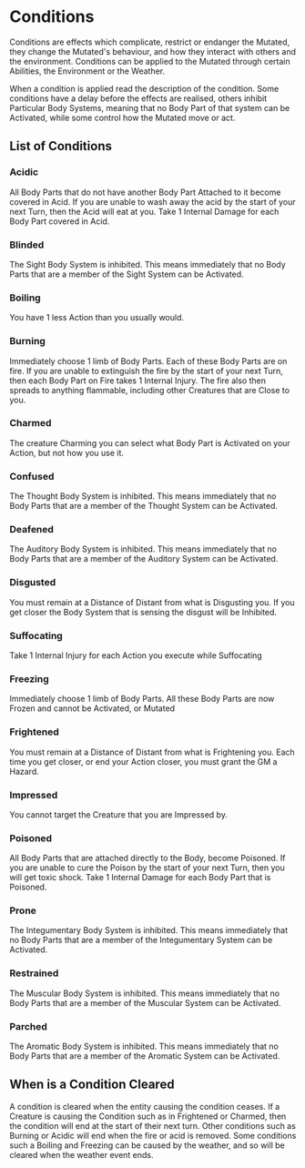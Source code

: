# Conditions

Conditions are effects which complicate, restrict or endanger the Mutated, they change the Mutated's behaviour, and how they interact with others and the environment. Conditions can be applied to the Mutated through certain Abilities, the Environment or the Weather.

When a condition is applied read the description of the condition. Some conditions have a delay before the effects are realised, others inhibit Particular Body Systems, meaning that no Body Part of that system can be Activated, while some control how the Mutated move or act.

## List of Conditions

### Acidic

All Body Parts that do not have another Body Part Attached to it become covered in Acid. If you are unable to wash away the acid by the start of your next Turn, then the Acid will eat at you. Take 1 Internal Damage for each Body Part covered in Acid.

<!-- An info graphic here would be useful -->

### Blinded

The Sight Body System is inhibited. This means immediately that no Body Parts that are a member of the Sight System can be Activated.

### Boiling

You have 1 less Action than you usually would.

### Burning

Immediately choose 1 limb of Body Parts. Each of these Body Parts are on fire. If you are unable to extinguish the fire by the start of your next Turn, then each Body Part on Fire takes 1 Internal Injury. The fire also then spreads to anything flammable, including other Creatures that are Close to you.

### Charmed

The creature Charming you can select what Body Part is Activated on your Action, but not how you use it.

### Confused

The Thought Body System is inhibited. This means immediately that no Body Parts that are a member of the Thought System can be Activated.

### Deafened

The Auditory Body System is inhibited. This means immediately that no Body Parts that are a member of the Auditory System can be Activated.

### Disgusted

You must remain at a Distance of Distant from what is Disgusting you. If you get closer the Body System that is sensing the disgust will be Inhibited.

### Suffocating

Take 1 Internal Injury for each Action you execute while Suffocating

### Freezing

Immediately choose 1 limb of Body Parts. All these Body Parts are now Frozen and cannot be Activated, or Mutated

### Frightened

You must remain at a Distance of Distant from what is Frightening you. Each time you get closer, or end your Action closer, you must grant the GM a Hazard.

### Impressed

You cannot target the Creature that you are Impressed by.

### Poisoned

All Body Parts that are attached directly to the Body, become Poisoned. If you are unable to cure the Poison by the start of your next Turn, then you will get toxic shock. Take 1 Internal Damage for each Body Part that is Poisoned.

### Prone

The Integumentary Body System is inhibited. This means immediately that no Body Parts that are a member of the Integumentary System can be Activated.

### Restrained

The Muscular Body System is inhibited. This means immediately that no Body Parts that are a member of the Muscular System can be Activated.

### Parched

The Aromatic Body System is inhibited. This means immediately that no Body Parts that are a member of the Aromatic System can be Activated.

## When is a Condition Cleared

A condition is cleared when the entity causing the condition ceases. If a Creature is causing the Condition such as in Frightened or Charmed, then the condition will end at the start of their next turn. Other conditions such as Burning or Acidic will end when the fire or acid is removed. Some conditions such a Boiling and Freezing can be caused by the weather, and so will be cleared when the weather event ends.
